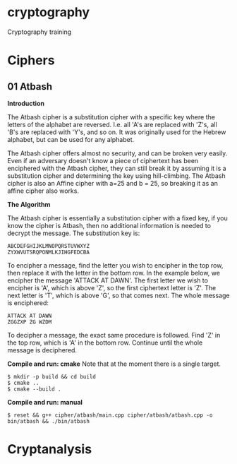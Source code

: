 # cryptography
Cryptography training

# Ciphers

## 01 Atbash
**Introduction**

The Atbash cipher is a substitution cipher with a specific key where the letters of the alphabet are reversed. I.e. all 'A's are replaced with 'Z's, all 'B's are replaced with 'Y's, and so on. It was originally used for the Hebrew alphabet, but can be used for any alphabet.

The Atbash cipher offers almost no security, and can be broken very easily. Even if an adversary doesn't know a piece of ciphertext has been enciphered with the Atbash cipher, they can still break it by assuming it is a substitution cipher and determining the key using hill-climbing. The Atbash cipher is also an Affine cipher with a=25 and b = 25, so breaking it as an affine cipher also works.

**The Algorithm**

The Atbash cipher is essentially a substitution cipher with a fixed key, if you know the cipher is Atbash, then no additional information is needed to decrypt the message.
The substitution key is:
```
ABCDEFGHIJKLMNOPQRSTUVWXYZ
ZYXWVUTSRQPONMLKJIHGFEDCBA
```
To encipher a message, find the letter you wish to encipher in the top row, then replace it with the letter in the bottom row. In the example below, we encipher the message 'ATTACK AT DAWN'. The first letter we wish to encipher is 'A', which is above 'Z', so the first ciphertext letter is 'Z'. The next letter is 'T', which is above 'G', so that comes next. The whole message is enciphered:
```
ATTACK AT DAWN
ZGGZXP ZG WZDM
```
To decipher a message, the exact same procedure is followed. Find 'Z' in the top row, which is 'A' in the bottom row. Continue until the whole message is deciphered.

**Compile and run: cmake**
Note that at the moment there is a single target.
```
$ mkdir -p build && cd build
$ cmake ..
$ cmake --build .
```

**Compile and run: manual**
```
$ reset && g++ cipher/atbash/main.cpp cipher/atbash/atbash.cpp -o bin/atbash && ./bin/atbash
```

# Cryptanalysis
